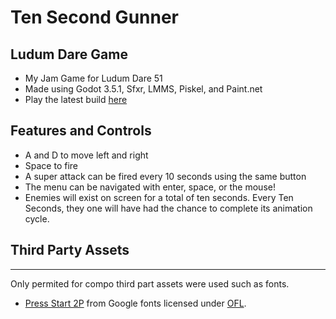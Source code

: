 # Ten Second Gunner


## Ludum Dare Game
- My Jam Game for Ludum Dare 51
- Made using Godot 3.5.1, Sfxr, LMMS, Piskel, and Paint.net
- Play the latest build [here](https://wendallr.github.io/LudumDare51Submission/)

## Features and Controls
- A and D to move left and right
- Space to fire
- A super attack can be fired every 10 seconds using the same button
- The menu can be navigated with enter, space, or the mouse!
- Enemies will exist on screen for a total of ten seconds. Every Ten Seconds, they one will have had the chance to complete its animation cycle.


## Third Party Assets
***
Only permited for compo third part assets were used such as fonts.
- [Press Start 2P](https://fonts.google.com/specimen/Press+Start+2P?query=8&preview.text=My%20dick%20hurt&preview.text_type=custom) from Google fonts licensed under [OFL](licenses/OFL.txt).